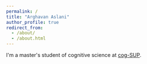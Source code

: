 ```yaml
---
permalink: /
title: "Arghavan Aslani"
author_profile: true
redirect_from: 
  - /about/
  - /about.html
---
```


I'm a master's student of cognitive science at [cog-SUP](https://cog-sup.fr/). 
